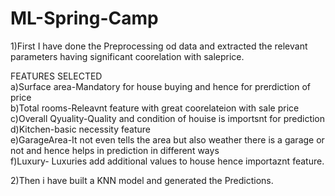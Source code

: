 # ML-Spring-Camp
1)First I have done the Preprocessing od data and extracted the relevant parameters having significant coorelation with saleprice.

FEATURES SELECTED
<br>a)Surface area-Mandatory for house buying and hence for prerdiction of price
<br>b)Total rooms-Releavnt feature with great coorelateion with sale price
<br>c)Overall Qyuality-Quality and condition of houise is importsnt for prediction
<br>d)Kitchen-basic necessity feature
<br>e)GarageArea-It not even tells the area but also weather there is a garage or not and hence helps in prediction in different ways
<br>f)Luxury- Luxuries add additional values to house hence importaznt feature.

2)Then i have built a KNN model and generated the Predictions. 
